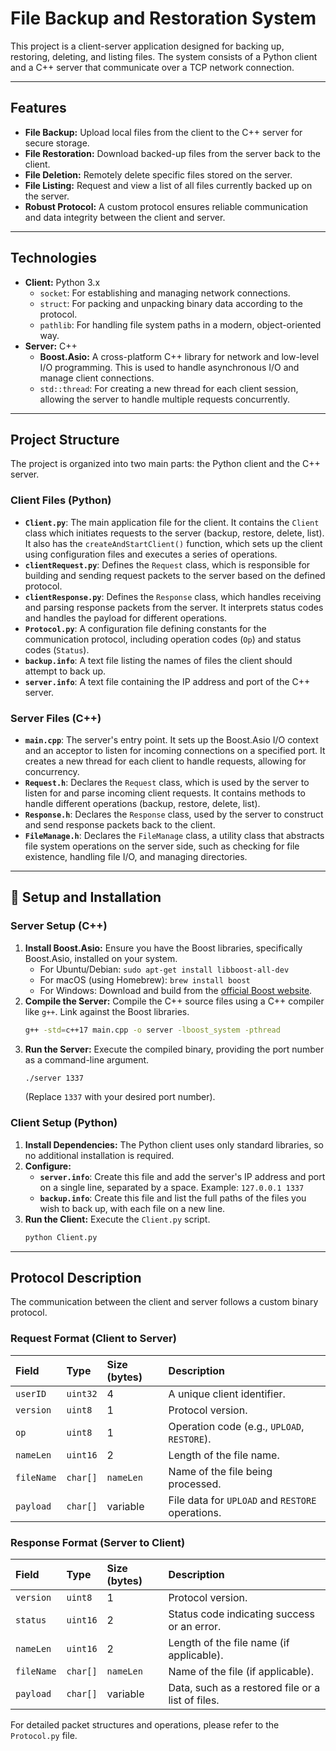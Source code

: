 # File Backup and Restoration System

This project is a client-server application designed for backing up, restoring, deleting, and listing files. The system consists of a Python client and a C++ server that communicate over a TCP network connection.

---

##  Features

* **File Backup:** Upload local files from the client to the C++ server for secure storage.
* **File Restoration:** Download backed-up files from the server back to the client.
* **File Deletion:** Remotely delete specific files stored on the server.
* **File Listing:** Request and view a list of all files currently backed up on the server.
* **Robust Protocol:** A custom protocol ensures reliable communication and data integrity between the client and server.

---

##  Technologies

* **Client:** Python 3.x
    * `socket`: For establishing and managing network connections.
    * `struct`: For packing and unpacking binary data according to the protocol.
    * `pathlib`: For handling file system paths in a modern, object-oriented way.
* **Server:** C++
    * **Boost.Asio:** A cross-platform C++ library for network and low-level I/O programming. This is used to handle asynchronous I/O and manage client connections.
    * `std::thread`: For creating a new thread for each client session, allowing the server to handle multiple requests concurrently.

---

## Project Structure

The project is organized into two main parts: the Python client and the C++ server.

### Client Files (Python)
* **`Client.py`**: The main application file for the client. It contains the `Client` class which initiates requests to the server (backup, restore, delete, list). It also has the `createAndStartClient()` function, which sets up the client using configuration files and executes a series of operations.
* **`clientRequest.py`**: Defines the `Request` class, which is responsible for building and sending request packets to the server based on the defined protocol.
* **`clientResponse.py`**: Defines the `Response` class, which handles receiving and parsing response packets from the server. It interprets status codes and handles the payload for different operations.
* **`Protocol.py`**: A configuration file defining constants for the communication protocol, including operation codes (`Op`) and status codes (`Status`).
* **`backup.info`**: A text file listing the names of files the client should attempt to back up.
* **`server.info`**: A text file containing the IP address and port of the C++ server.

### Server Files (C++)
* **`main.cpp`**: The server's entry point. It sets up the Boost.Asio I/O context and an acceptor to listen for incoming connections on a specified port. It creates a new thread for each client to handle requests, allowing for concurrency.
* **`Request.h`**: Declares the `Request` class, which is used by the server to listen for and parse incoming client requests. It contains methods to handle different operations (backup, restore, delete, list).
* **`Response.h`**: Declares the `Response` class, used by the server to construct and send response packets back to the client.
* **`FileManage.h`**: Declares the `FileManage` class, a utility class that abstracts file system operations on the server side, such as checking for file existence, handling file I/O, and managing directories.

---

## 🔧 Setup and Installation

### Server Setup (C++)

1.  **Install Boost.Asio:** Ensure you have the Boost libraries, specifically Boost.Asio, installed on your system.
    * For Ubuntu/Debian: `sudo apt-get install libboost-all-dev`
    * For macOS (using Homebrew): `brew install boost`
    * For Windows: Download and build from the [official Boost website](https://www.boost.org/).
2.  **Compile the Server:** Compile the C++ source files using a C++ compiler like `g++`. Link against the Boost libraries.
    ```bash
    g++ -std=c++17 main.cpp -o server -lboost_system -pthread
    ```
3.  **Run the Server:** Execute the compiled binary, providing the port number as a command-line argument.
    ```bash
    ./server 1337
    ```
    (Replace `1337` with your desired port number).

### Client Setup (Python)

1.  **Install Dependencies:** The Python client uses only standard libraries, so no additional installation is required.
2.  **Configure:**
    * **`server.info`**: Create this file and add the server's IP address and port on a single line, separated by a space.
        Example: `127.0.0.1 1337`
    * **`backup.info`**: Create this file and list the full paths of the files you wish to back up, with each file on a new line.
3.  **Run the Client:** Execute the `Client.py` script.
    ```bash
    python Client.py
    ```

---

##  Protocol Description

The communication between the client and server follows a custom binary protocol.

### Request Format (Client to Server)
| Field | Type | Size (bytes) | Description |
| :--- | :--- | :--- | :--- |
| `userID` | `uint32` | 4 | A unique client identifier. |
| `version` | `uint8` | 1 | Protocol version. |
| `op` | `uint8` | 1 | Operation code (e.g., `UPLOAD`, `RESTORE`). |
| `nameLen` | `uint16` | 2 | Length of the file name. |
| `fileName` | `char[]` | `nameLen` | Name of the file being processed. |
| `payload` | `char[]` | variable | File data for `UPLOAD` and `RESTORE` operations. |

### Response Format (Server to Client)
| Field | Type | Size (bytes) | Description |
| :--- | :--- | :--- | :--- |
| `version` | `uint8` | 1 | Protocol version. |
| `status` | `uint16` | 2 | Status code indicating success or an error. |
| `nameLen` | `uint16` | 2 | Length of the file name (if applicable). |
| `fileName` | `char[]` | `nameLen` | Name of the file (if applicable). |
| `payload` | `char[]` | variable | Data, such as a restored file or a list of files. |

For detailed packet structures and operations, please refer to the `Protocol.py` file.
